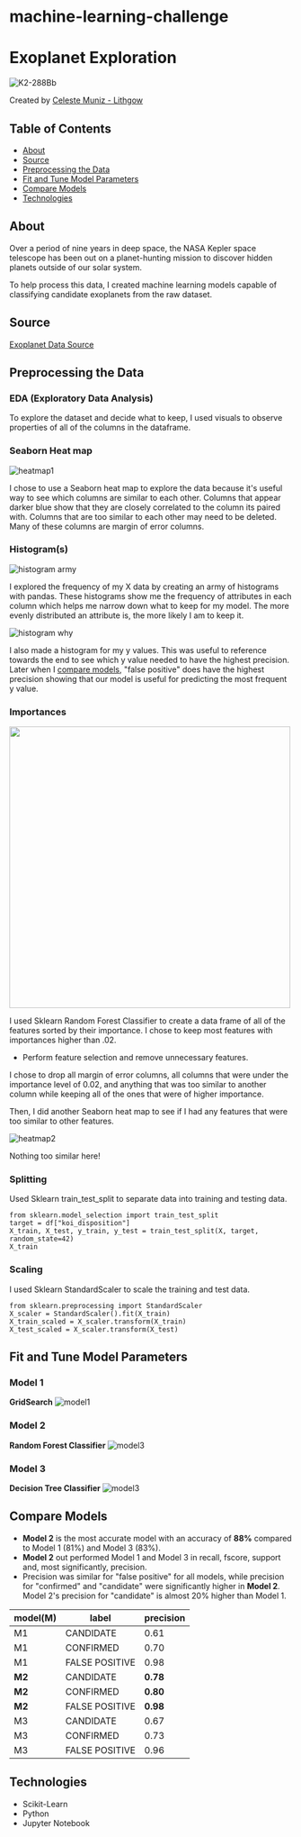 # machine-learning-challenge
# Exoplanet Exploration

![K2-288Bb](Images/k2-288bb.jpg)

Created by [Celeste Muniz - Lithgow](https://github.com/celeste1030)

## Table of Contents
* [About](#about)
* [Source](#source)
* [Preprocessing the Data](#preprocessing-the-data)
* [Fit and Tune Model Parameters](#fit-and-tune-model-parameters)
* [Compare Models](#compare-models)
* [Technologies](#technologies)

## About

Over a period of nine years in deep space, the NASA Kepler space telescope has been out on a planet-hunting mission to discover hidden planets outside of our solar system.

To help process this data, I created machine learning models capable of classifying candidate exoplanets from the raw dataset.

## Source

[Exoplanet Data Source](https://www.kaggle.com/nasa/kepler-exoplanet-search-results)

## Preprocessing the Data
### EDA (Exploratory Data Analysis)
To explore the dataset and decide what to keep, I used visuals to observe properties of all of the columns in the dataframe.

### Seaborn Heat map

![heatmap1](Images/heatmap1.png)

I chose to use a Seaborn heat map to explore the data because it's useful way to see which columns are similar to each other. Columns that appear darker blue show that they are closely correlated to the column its paired with.  Columns that are too similar to each other may need to be deleted.  Many of these columns are margin of error columns.

### Histogram(s)

![histogram army](Images/Xhist.png)

I explored the frequency of my X data by creating an army of histograms with pandas.  These histograms show me the frequency of attributes in each column which helps me narrow down what to keep for my model.  The more evenly distributed an attribute is, the more likely I am to keep it.

![histogram why](Images/yhist.png)

I also made a histogram for my y values.  This was useful to reference towards the end to see which y value needed to have the highest precision.  Later when I [compare models](#compare-models), "false positive" does have the highest precision showing that our model is useful for predicting the most frequent y value.

### Importances

<img src="Images/important_sort.png" width="auto" height="500">

I used Sklearn Random Forest Classifier to create a data frame of all of the features sorted by their importance.  I chose to keep most features with importances higher than .02.

* Perform feature selection and remove unnecessary features.

I chose to drop all margin of error columns, all columns that were under the importance level of 0.02, and anything that was too similar to another column while keeping all of the ones that were of higher importance.

Then, I did another Seaborn heat map to see if I had any features that were too similar to other features.

![heatmap2](Images/heatmap2.png)

Nothing too similar here!

### Splitting

Used Sklearn train_test_split to separate data into training and testing data.

```
from sklearn.model_selection import train_test_split
target = df["koi_disposition"]
X_train, X_test, y_train, y_test = train_test_split(X, target, random_state=42)
X_train
``` 

### Scaling

I used Sklearn StandardScaler to scale the training and test data.

```
from sklearn.preprocessing import StandardScaler
X_scaler = StandardScaler().fit(X_train)
X_train_scaled = X_scaler.transform(X_train)
X_test_scaled = X_scaler.transform(X_test)
```

## Fit and Tune Model Parameters
### Model 1
**GridSearch**
![model1](Classification_Reports/model1.png)

### Model 2
**Random Forest Classifier**
![model3](Classification_Reports/model2.png)

### Model 3
**Decision Tree Classifier**
![model3](Classification_Reports/model3.png)

## Compare Models

* **Model 2** is the most accurate model with an accuracy of **88%** compared to Model 1 (81%) and Model 3 (83%).
* **Model 2** out performed Model 1 and Model 3 in recall, fscore, support and, most significantly, precision.
* Precision was similar for "false positive" for all models, while precision for "confirmed" and "candidate" were significantly higher in **Model 2**. Model 2's precision for "candidate" is almost 20% higher than Model 1.

|model(M)|label|precision|
|--------|-----|---------|
|M1|CANDIDATE|0.61| 
|M1|CONFIRMED|0.70|  
|M1|FALSE POSITIVE|0.98|
|**M2**|CANDIDATE|**0.78**| 
|**M2**|CONFIRMED|**0.80**|  
|**M2**|FALSE POSITIVE|**0.98**|
|M3|CANDIDATE|0.67| 
|M3|CONFIRMED|0.73|  
|M3|FALSE POSITIVE|0.96|


## Technologies
* Scikit-Learn
* Python
* Jupyter Notebook